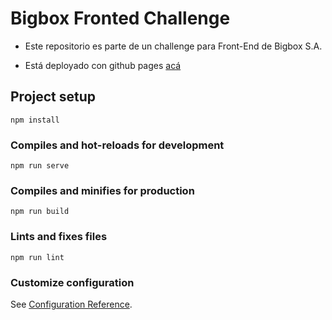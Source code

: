 # Bigbox Fronted Challenge

- Este repositorio es parte de un challenge para Front-End de Bigbox S.A.

- Está deployado con github pages [acá](https://magalipujol.github.io/bigbox-challenge/actividades)

## Project setup
```
npm install
```

### Compiles and hot-reloads for development
```
npm run serve
```
### Compiles and minifies for production
```
npm run build
```

### Lints and fixes files
```
npm run lint
```

### Customize configuration
See [Configuration Reference](https://cli.vuejs.org/config/).
